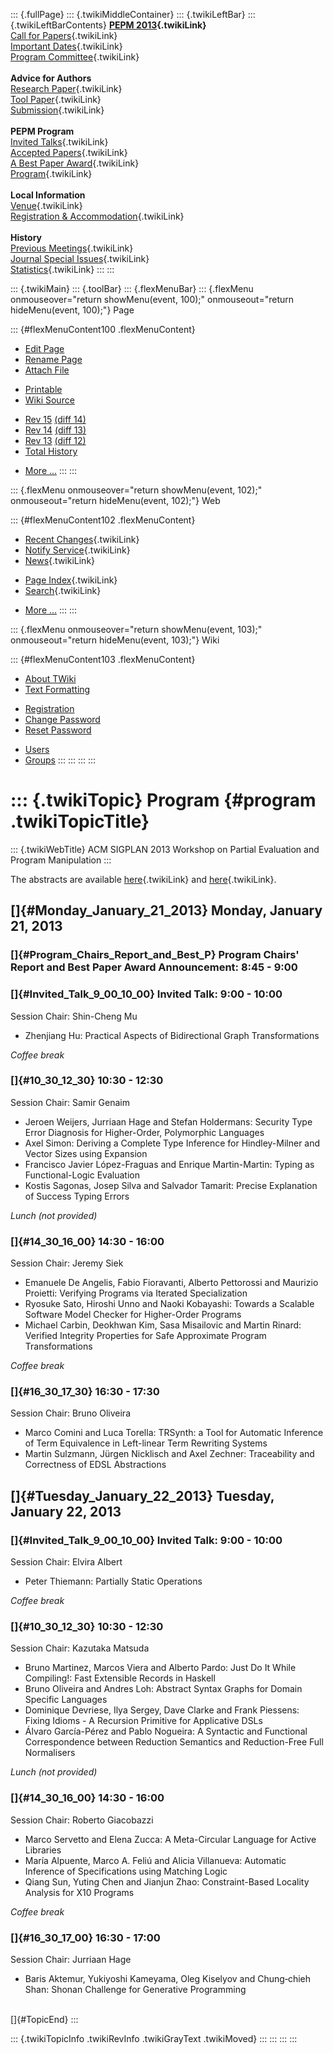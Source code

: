::: {.fullPage}
::: {.twikiMiddleContainer}
::: {.twikiLeftBar}
::: {.twikiLeftBarContents}
**[PEPM 2013](WebHome){.twikiLink}**\
[Call for Papers](CallForPapers){.twikiLink}\
[Important Dates](ImportantDates){.twikiLink}\
[Program Committee](ProgramCommittee){.twikiLink}\
\
**Advice for Authors**\
[Research Paper](ResearchPaperAdvice){.twikiLink}\
[Tool Paper](ToolPaperAdvice){.twikiLink}\
[Submission](PaperSubmission){.twikiLink}\
\
**PEPM Program**\
[Invited Talks](InvitedTalks){.twikiLink}\
[Accepted Papers](AcceptedPapers){.twikiLink}\
[A Best Paper Award](ABestPaperAward){.twikiLink}\
[Program](Program){.twikiLink}\
\
**Local Information**\
[Venue](WorkshopVenue){.twikiLink}\
[Registration & Accommodation](RegistrationAndAccomodation){.twikiLink}\
\
**History**\
[Previous Meetings](PreviousMeetings){.twikiLink}\
[Journal Special Issues](SpecialIssues){.twikiLink}\
[Statistics](HistoricalStatistics){.twikiLink}
:::
:::

::: {.twikiMain}
::: {.toolBar}
::: {.flexMenuBar}
::: {.flexMenu onmouseover="return showMenu(event, 100);" onmouseout="return hideMenu(event, 100);"}
Page

::: {#flexMenuContent100 .flexMenuContent}
-   [Edit
    Page](http://www.program-transformation.org/edit/PEPM13/Program?t=1536827680)
-   [Rename
    Page](http://www.program-transformation.org/rename/PEPM13/Program)
-   [Attach
    File](http://www.program-transformation.org/attach/PEPM13/Program)

<!-- -->

-   [Printable](http://www.program-transformation.org/view/PEPM13/Program?skin=print.pattern)
-   [Wiki
    Source](http://www.program-transformation.org/view/PEPM13/Program?skin=text&raw=on&contenttype=text/plain)

<!-- -->

-   [Rev
    15](http://www.program-transformation.org/view/PEPM13/Program?rev=1.15)
    [(diff 14)](http://www.program-transformation.org/rdiff/PEPM13/Program?rev1=1.15&rev2=1.14)
-   [Rev
    14](http://www.program-transformation.org/view/PEPM13/Program?rev=1.14)
    [(diff 13)](http://www.program-transformation.org/rdiff/PEPM13/Program?rev1=1.14&rev2=1.13)
-   [Rev
    13](http://www.program-transformation.org/view/PEPM13/Program?rev=1.13)
    [(diff 12)](http://www.program-transformation.org/rdiff/PEPM13/Program?rev1=1.13&rev2=1.12)
-   [Total
    History](http://www.program-transformation.org/rdiff/PEPM13/Program)

<!-- -->

-   [More
    \...](http://www.program-transformation.org/oops/PEPM13/Program?template=oopsmore&param1=1.15&param2=1.15)
:::
:::

::: {.flexMenu onmouseover="return showMenu(event, 102);" onmouseout="return hideMenu(event, 102);"}
Web

::: {#flexMenuContent102 .flexMenuContent}
-   [Recent Changes](WebChanges){.twikiLink}
-   [Notify Service](WebNotify){.twikiLink}
-   [News](WebNews){.twikiLink}

<!-- -->

-   [Page Index](WebIndex){.twikiLink}
-   [Search](WebSearch){.twikiLink}

<!-- -->

-   [More
    \...](http://www.program-transformation.org/oops/PEPM13/Program?template=oopsmore&param1=1.15&param2=1.15)
:::
:::

::: {.flexMenu onmouseover="return showMenu(event, 103);" onmouseout="return hideMenu(event, 103);"}
Wiki

::: {#flexMenuContent103 .flexMenuContent}
-   [About
    TWiki](http://www.program-transformation.org/view/TWiki/WebHome)
-   [Text
    Formatting](http://www.program-transformation.org/view/TWiki/TextFormattingRules)

<!-- -->

-   [Registration](http://www.program-transformation.org/view/TWiki/TWikiRegistration)
-   [Change
    Password](http://www.program-transformation.org/view/TWiki/ChangePassword)
-   [Reset
    Password](http://www.program-transformation.org/view/TWiki/ResetPassword)

<!-- -->

-   [Users](http://www.program-transformation.org/view/Main/TWikiUsers)
-   [Groups](http://www.program-transformation.org/view/Main/TWikiGroups)
:::
:::
:::
:::

::: {.twikiTopic}
Program {#program .twikiTopicTitle}
=======

::: {.twikiWebTitle}
ACM SIGPLAN 2013 Workshop on Partial Evaluation and Program Manipulation
:::

The abstracts are available [here](InvitedTalks){.twikiLink} and
[here](AcceptedPapers){.twikiLink}.

[]{#Monday_January_21_2013} Monday, January 21, 2013
----------------------------------------------------

### []{#Program_Chairs_Report_and_Best_P} Program Chairs\' Report and Best Paper Award Announcement: 8:45 - 9:00

### []{#Invited_Talk_9_00_10_00} Invited Talk: 9:00 - 10:00

Session Chair: Shin-Cheng Mu

-   Zhenjiang Hu: Practical Aspects of Bidirectional Graph
    Transformations

*Coffee break*

### []{#10_30_12_30} 10:30 - 12:30

Session Chair: Samir Genaim

-   Jeroen Weijers, Jurriaan Hage and Stefan Holdermans: Security Type
    Error Diagnosis for Higher-Order, Polymorphic Languages
-   Axel Simon: Deriving a Complete Type Inference for Hindley-Milner
    and Vector Sizes using Expansion
-   Francisco Javier López-Fraguas and Enrique Martin-Martin: Typing as
    Functional-Logic Evaluation
-   Kostis Sagonas, Josep Silva and Salvador Tamarit: Precise
    Explanation of Success Typing Errors

*Lunch (not provided)*

### []{#14_30_16_00} 14:30 - 16:00

Session Chair: Jeremy Siek

-   Emanuele De Angelis, Fabio Fioravanti, Alberto Pettorossi and
    Maurizio Proietti: Verifying Programs via Iterated Specialization
-   Ryosuke Sato, Hiroshi Unno and Naoki Kobayashi: Towards a Scalable
    Software Model Checker for Higher-Order Programs
-   Michael Carbin, Deokhwan Kim, Sasa Misailovic and Martin Rinard:
    Verified Integrity Properties for Safe Approximate Program
    Transformations

*Coffee break*

### []{#16_30_17_30} 16:30 - 17:30

Session Chair: Bruno Oliveira

-   Marco Comini and Luca Torella: TRSynth: a Tool for Automatic
    Inference of Term Equivalence in Left-linear Term Rewriting Systems
-   Martin Sulzmann, Jürgen Nicklisch and Axel Zechner: Traceability and
    Correctness of EDSL Abstractions

[]{#Tuesday_January_22_2013} Tuesday, January 22, 2013
------------------------------------------------------

### []{#Invited_Talk_9_00_10_00} Invited Talk: 9:00 - 10:00

Session Chair: Elvira Albert

-   Peter Thiemann: Partially Static Operations

*Coffee break*

### []{#10_30_12_30} 10:30 - 12:30

Session Chair: Kazutaka Matsuda

-   Bruno Martinez, Marcos Viera and Alberto Pardo: Just Do It While
    Compiling!: Fast Extensible Records in Haskell
-   Bruno Oliveira and Andres Loh: Abstract Syntax Graphs for Domain
    Specific Languages
-   Dominique Devriese, Ilya Sergey, Dave Clarke and Frank Piessens:
    Fixing Idioms - A Recursion Primitive for Applicative DSLs
-   Álvaro García-Pérez and Pablo Nogueira: A Syntactic and Functional
    Correspondence between Reduction Semantics and Reduction-Free Full
    Normalisers

*Lunch (not provided)*

### []{#14_30_16_00} 14:30 - 16:00

Session Chair: Roberto Giacobazzi

-   Marco Servetto and Elena Zucca: A Meta-Circular Language for Active
    Libraries
-   María Alpuente, Marco A. Feliú and Alicia Villanueva: Automatic
    Inference of Specifications using Matching Logic
-   Qiang Sun, Yuting Chen and Jianjun Zhao: Constraint-Based Locality
    Analysis for X10 Programs

*Coffee break*

### []{#16_30_17_00} 16:30 - 17:00

Session Chair: Jurriaan Hage

-   Baris Aktemur, Yukiyoshi Kameyama, Oleg Kiselyov and Chung‐chieh
    Shan: Shonan Challenge for Generative Programming

\
[]{#TopicEnd}
:::

::: {.twikiTopicInfo .twikiRevInfo .twikiGrayText .twikiMoved}
:::
:::
:::
:::
